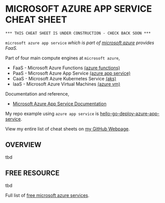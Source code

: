 # MICROSOFT AZURE APP SERVICE CHEAT SHEET

```
*** THIS CHEAT SHEET IS UNDER CONSTRUCTION - CHECK BACK SOON ***
```

`microsoft azure app service` _which is part of
[microsoft azure](https://github.com/JeffDeCola/my-cheat-sheets/tree/master/software/service-providers/microsoft-azure-cheat-sheet)
provides FaaS._

Part of four main compute engines at `microsoft azure`,

* FaaS - Microsoft Azure Functions
  [(azure functions)](https://github.com/JeffDeCola/my-cheat-sheets/tree/master/software/service-architectures/function-as-a-service/microsoft-azure-functions-cheat-sheet)
* PaaS - Microsoft Azure App Service
  [(azure app service)](https://github.com/JeffDeCola/my-cheat-sheets/tree/master/software/service-architectures/platform-as-a-service/microsoft-azure-app-service-cheat-sheet)
* CaaS - Microsoft Azure Kubernetes Service
  [(aks)](https://github.com/JeffDeCola/my-cheat-sheets/tree/master/software/service-architectures/containers-as-a-service/microsoft-azure-kubernetes-service-cheat-sheet)
* IaaS - Microsoft Azure Virtual Machines
  [(azure vm)](https://github.com/JeffDeCola/my-cheat-sheets/tree/master/software/service-architectures/infrastructure-as-a-service/microsoft-azure-virtual-machines-cheat-sheet)

Documentation and reference,

* [Microsoft Azure App Service Documentation](https://docs.microsoft.com/en-us/azure/app-service/)

My repo example using `azure app service` is
[hello-go-deploy-azure-app-service](https://github.com/JeffDeCola/hello-go-deploy-azure-app-service).

View my entire list of cheat sheets on
[my GitHub Webpage](https://jeffdecola.github.io/my-cheat-sheets/).

## OVERVIEW

tbd

## FREE RESOURCE

tbd

Full list of [free microsoft azure services](https://azure.microsoft.com/en-us/free/free-account-faq/).